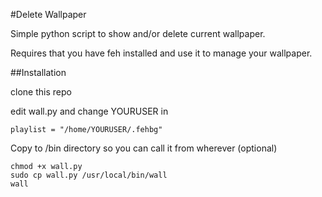 #Delete Wallpaper

Simple python script to show and/or delete current wallpaper.

Requires that you have feh installed and use it to manage your wallpaper.

##Installation

clone this repo

edit wall.py and change YOURUSER in

    playlist = "/home/YOURUSER/.fehbg"

Copy to /bin directory so you can call it from wherever (optional)

    chmod +x wall.py
    sudo cp wall.py /usr/local/bin/wall
    wall
